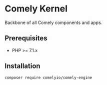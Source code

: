 # Comely Kernel

Backbone of all Comely components and apps.

## Prerequisites

* PHP >= 7.1.x

## Installation

`composer require comelyio/comely-engine`
